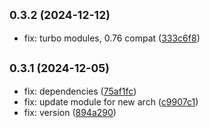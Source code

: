 

## <small>0.3.2 (2024-12-12)</small>

* fix: turbo modules, 0.76 compat ([333c6f8](https://github.com/thesparklaboratory/react-native-system-tones/commit/333c6f8))

## <small>0.3.1 (2024-12-05)</small>

* fix: dependencies ([75af1fc](https://github.com/thesparklaboratory/react-native-system-tones/commit/75af1fc))
* fix: update module for new arch ([c9907c1](https://github.com/thesparklaboratory/react-native-system-tones/commit/c9907c1))
* fix: version ([894a290](https://github.com/thesparklaboratory/react-native-system-tones/commit/894a290))
